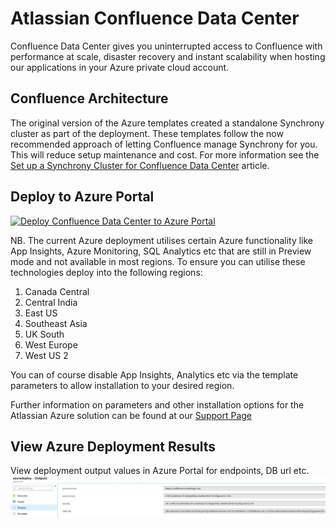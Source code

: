 # Atlassian Confluence Data Center

Confluence Data Center gives you uninterrupted access to Confluence with performance at scale, disaster recovery and instant scalability when hosting our applications in your Azure private cloud account.

## Confluence Architecture

The original version of the Azure templates created a standalone Synchrony cluster as part of the deployment. These templates follow the now recommended approach of letting Confluence manage Synchrony for you. This will reduce setup maintenance and cost. For more information see the [Set up a Synchrony Cluster for Confluence Data Center](https://confluence.atlassian.com/doc/set-up-a-synchrony-cluster-for-confluence-data-center-958779073.html) article.

## Deploy to Azure Portal

[![Deploy Confluence Data Center to Azure Portal](https://azuredeploy.net/deploybutton.png)](https://portal.azure.com/#create/Microsoft.Template/uri/https%3A%2F%2Fbitbucket.org%2Fatlassian%2Fatlassian-azure-deployment%2Fraw%2Fmaster%2Fconfluence%2Fazuredeploy.json)

NB. The current Azure deployment utilises certain Azure functionality like App Insights, Azure Monitoring, SQL Analytics etc that are still in Preview mode and not available in most regions. To ensure you can utilise these technologies deploy into the following regions:  

1. Canada Central  
2. Central India  
3. East US  
4. Southeast Asia  
5. UK South  
6. West Europe  
7. West US 2  


You can of course disable App Insights, Analytics etc via the template parameters to allow installation to your desired region.

Further information on parameters and other installation options for the Atlassian Azure solution can be found at our [Support Page](https://hello.atlassian.net/wiki/spaces/DC/pages/369608838/Azure+Support+Page)  

## View Azure Deployment Results

View deployment output values in Azure Portal for endpoints, DB url etc.  
![Confluence Deployment Results](images/ConfDeploymentResults.png "Confluence Deployment Results")
